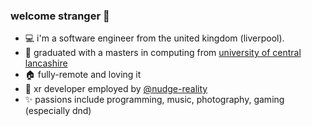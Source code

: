 ### welcome stranger 👋

- 󠁧󠁢💻 i'm a software engineer from the united kingdom (liverpool).
- 📃 graduated with a masters in computing from [university of central lancashire](https://www.uclan.ac.uk/)
- 🏠 fully-remote and loving it
- 🏢 xr developer employed by [@nudge-reality](https://nudgereality.com)
- ✨ passions include programming, music, photography, gaming (especially dnd)
<!--
**d-blackburn/d-blackburn** is a ✨ _special_ ✨ repository because its `README.md` (this file) appears on your GitHub profile.

Here are some ideas to get you started:

- 🔭 I’m currently working on ...
- 🌱 I’m currently learning ...
- 👯 I’m looking to collaborate on ...
- 🤔 I’m looking for help with ...
- 💬 Ask me about ...
- 📫 How to reach me: ...
- 😄 Pronouns: ...
- ⚡ Fun fact: ...
-->
